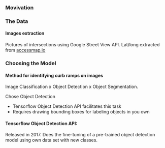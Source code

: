 
### Movivation

<Write about why detect curb ramps>
  
### The Data

#### Images extraction
Pictures of intersections using Google Street View API. Lat/long extracted from [accessmap.io](https://accessmap.io)

### Choosing the Model

#### Method for identifying curb ramps on images

Image Classification x Object Detection x Object Segmentation.

<add comparison image>

Chose Object Detection
* Tensorflow Object Detection API facilitates this task
* Requires drawing bounding boxes for labeling objects in you own

#### Tensorflow Object Detection API:

Released in 2017.
Does the fine-tuning of a pre-trained object detection model using own data set with new classes.

